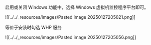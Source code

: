 启用或关闭 Windows 功能中，选择 Windows 虚拟机监控程序平台即可。

![[../../_resources/images/Pasted image 20250127205021.png]]

等价于安装时勾选 WHP 服务

![[../../_resources/images/Pasted image 20250127205056.png]]